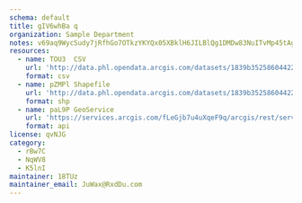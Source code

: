 ```yaml
---
schema: default
title: gIV6whBa q 
organization: Sample Department 
notes: v69aq9WycSudy7jRfhGo7OTkzYKYQx05XBklH6JILBlQg1DMDw83NuITvMp45tAgU1dbe3RS nmsimZCEjEfP2txAVNe2P qaWVp 
resources:
  - name: TOU3  CSV
    url: 'http://data.phl.opendata.arcgis.com/datasets/1839b35258604422b0b520cbb668df0d_0.csv'
    format: csv
  - name: pZMPl Shapefile
    url: 'http://data.phl.opendata.arcgis.com/datasets/1839b35258604422b0b520cbb668df0d_0.zip'
    format: shp
  - name: paL9P GeoService
    url: 'https://services.arcgis.com/fLeGjb7u4uXqeF9q/arcgis/rest/services/Air_Monitoring_Stations/FeatureServer/0/query'
    format: api
license: qvNJG 
category:
  - rBw7C 
  - NqWV8 
  - K5lnI 
maintainer: 18TUz  
maintainer_email: JuWax@RxdDu.com
---
```

